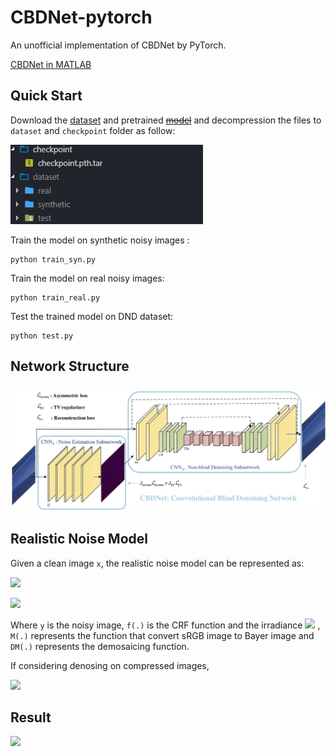 # CBDNet-pytorch

An unofficial implementation of CBDNet by PyTorch.

[CBDNet in MATLAB](https://github.com/GuoShi28/CBDNet)

## Quick Start

Download the [dataset](https://zjueducn-my.sharepoint.com/:u:/g/personal/3140103306_zju_edu_cn/Ec0R2eTtC81Is0KvC5mbomsBw2oJ_oV7jahe1srpgVufcQ?e=aFIc7h) and pretrained ~~[model]()~~ and decompression the files to `dataset` and `checkpoint` folder as follow:

![](imgs/folder.png)

Train the model on synthetic noisy images :

```
python train_syn.py
```

Train the model on real noisy images:

```
python train_real.py
```

Test the trained model on DND dataset:

```
python test.py
```

## Network Structure

![Image of Network](imgs/CBDNet_v13.png)

## Realistic Noise Model
Given a clean image `x`, the realistic noise model can be represented as:

![](http://latex.codecogs.com/gif.latex?\\textbf{y}=f(\\textbf{DM}(\\textbf{L}+n(\\textbf{L}))))

![](http://latex.codecogs.com/gif.latex?n(\\textbf{L})=n_s(\\textbf{L})+n_c)

Where `y` is the noisy image, `f(.)` is the CRF function and the irradiance ![](http://latex.codecogs.com/gif.latex?\\textbf{L}=\\textbf{M}f^{-1}(\\textbf{x})) , `M(.)` represents the function that convert sRGB image to Bayer image and `DM(.)` represents the demosaicing function.

If considering denosing on compressed images, 

![](http://latex.codecogs.com/gif.latex?\\textbf{y}=JPEG(f(\\textbf{DM}(\\textbf{L}+n(\\textbf{L})))))

## Result

![](imgs/results.png)
